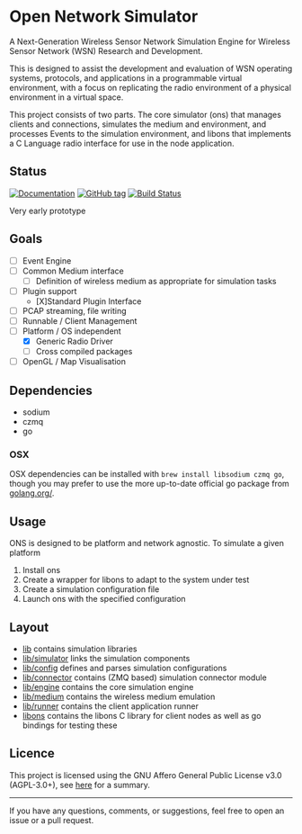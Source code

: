 # Open Network Simulator

A Next-Generation Wireless Sensor Network Simulation Engine for Wireless Sensor Network (WSN) Research and Development.

This is designed to assist the development and evaluation of WSN operating systems, protocols, and applications in a programmable virtual environment, with a focus on replicating the radio environment of a physical environment in a virtual space.

This project consists of two parts. The core simulator (ons) that manages clients and connections, simulates the medium and environment, and processes Events to the simulation environment, and libons that implements a C Language radio interface for use in the node application.

## Status

[![Documentation](https://img.shields.io/badge/docs-godoc-blue.svg)](https://godoc.org/github.com/ryankurte/ons)
[![GitHub tag](https://img.shields.io/github/tag/ryankurte/ons.svg)](https://github.com/ryankurte/ons)
[![Build Status](https://travis-ci.com/ryankurte/ons.svg?token=s4CML2iJ2hd54vvqz5FP&branch=master)](https://travis-ci.com/ryankurte/ons)

Very early prototype

## Goals

- [ ] Event Engine
- [ ] Common Medium interface
  - [ ] Definition of wireless medium as appropriate for simulation tasks
- [ ] Plugin support
  - [X]Standard Plugin Interface
- [ ] PCAP streaming, file writing
- [ ] Runnable / Client Management
- [ ] Platform / OS independent
  - [X] Generic Radio Driver
  - [ ] Cross compiled packages
- [ ] OpenGL / Map Visualisation

## Dependencies

- sodium
- czmq
- go

### OSX

OSX dependencies can be installed with `brew install libsodium czmq go`, though you may prefer to use the more up-to-date official go package from [golang.org/](https://golang.org/dl/).



## Usage

ONS is designed to be platform and network agnostic. To simulate a given platform

1. Install ons
2. Create a wrapper for libons to adapt to the system under test
3. Create a simulation configuration file
4. Launch ons with the specified configuration

## Layout

- [lib](/lib) contains simulation libraries
- [lib/simulator](/lib/simulator) links the simulation components
- [lib/config](/lib/config) defines and parses simulation configurations
- [lib/connector](/lib/connector) contains (ZMQ based) simulation connector module
- [lib/engine](/lib/engine) contains the core simulation engine
- [lib/medium](/lib/medium) contains the wireless medium emulation
- [lib/runner](/lib/runner) contains the client application runner
- [libons](/libons) contains the libons C library for client nodes as well as go bindings for testing these

## Licence

This project is licensed using the GNU Affero General Public License v3.0 (AGPL-3.0+), see [here](https://choosealicense.com/licenses/agpl-3.0/#) for a summary.

---

If you have any questions, comments, or suggestions, feel free to open an issue or a pull request.

